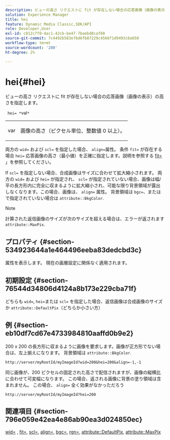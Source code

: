 ```yaml
---
description: ビューの高さ リクエストに fit が存在しない場合の応答画像（画像の表示）の高さを指定します。
solution: Experience Manager
title: hei
feature: Dynamic Media Classic,SDK/API
role: Developer,User
exl-id: c812c7f0-4ac1-42cb-be47-7baebd8caf60
source-git-commit: 7c4492b583e7bd6fb87229c4566f1d9493c8a650
workflow-type: tm+mt
source-wordcount: '280'
ht-degree: 2%

---
```


# hei{#hei}

ビューの高さ リクエストに fit が存在しない場合の応答画像（画像の表示）の高さを指定します。

` hei= *`val`*`

<table id="simpletable_1A36827B6E6647888A4E6E868975D716"> 
 <tr class="strow"> 
  <td class="stentry"> <p> <span class="codeph"> <span class="varname"> var </span> </span> </p> </td> 
  <td class="stentry"> <p>画像の高さ（ピクセル単位、整数値 0 以上）。 </p> </td> 
 </tr> 
</table>

両方の `wid=` および `scl=` を指定した場合、 `align=`属性。 条件 `fit=` が存在する場合 `hei=` 応答画像の高さ（最小値）を正確に指定します。説明を参照する [fit=](/help/aem-is-ir-api/is-api/http-ref/image-serving-api-ref/c-http-protocol-reference/c-command-reference/r-fit.md) 」を参照してください。

If `scl=` を指定しない場合、合成画像はサイズに合わせて拡大縮小されます。 両方の `wid=` および `hei=` が指定され、 `scl=` が指定されていない場合、画像は幅/平の長方形内に完全に収まるように拡大縮小され、可能な限り背景領域が露出しなくなります。この場合、画像は、 `align=` 属性。 背景領域は `bgc=`、またはで指定されていない場合は `attribute::BkgColor`.

>[!NOTE]
>
>計算された返信画像のサイズが次のサイズを超える場合は、エラーが返されます `attribute::MaxPix`.

## プロパティ {#section-534923644a1e464496eeba83dedcbd3c}

属性を表示します。 現在の画層設定に関係なく適用されます。

## 初期設定 {#section-76544d34806d4124a8b173e229cba71f}

どちらも `wid=`, `hei=`または `scl=` を指定した場合、返信画像は合成画像のサイズか `attribute::DefaultPix`（どちらか小さい方）

## 例 {#section-eb10df7cd67e4733984810aaffd0b9e2}

200 x 200 の長方形に収まるように画像を要求します。画像が正方形でない場合は、左上揃えになります。 背景領域は `attribute::BkgColor`.

`http://server/myRootId/myImageId?wid=200&hei=200&align=-1,-1`

同じ画像が、200 ピクセルの固定された高さで配信されますが、画像の縦横比に合わせて可変幅になります。 この場合、返される画像に背景の塗り領域は含まれません。 この場合、 `align=` 全く効果がなかっただろう

`http://server/myRootId/myImageId?hei=200`

## 関連項目 {#section-796e059e42ea4e86ab90ea3d024850ec}

[wid=](../../../../../is-api/http-ref/image-serving-api-ref/c-http-protocol-reference/c-command-reference/r-is-http-wid.md#reference-bfeadcb67bf4485f851eb21345527e47) , [fit=](../../../../../is-api/http-ref/image-serving-api-ref/c-http-protocol-reference/c-command-reference/r-fit.md#reference-f11bff6d93d143d6b135de3a923bc989), [scl=](../../../../../is-api/http-ref/image-serving-api-ref/c-http-protocol-reference/c-command-reference/r-scl.md#reference-b2a74e493d0d407e98fe350551ba3fcc), [align=](../../../../../is-api/http-ref/image-serving-api-ref/c-http-protocol-reference/c-command-reference/r-align.md#reference-b7d6b87c75124d78884f916dd6544bc7), [bgc=](../../../../../is-api/http-ref/image-serving-api-ref/c-http-protocol-reference/c-command-reference/r-bgc.md#reference-53376175f617446fbe5c69120f834b88), [rgn=](../../../../../is-api/http-ref/image-serving-api-ref/c-http-protocol-reference/c-command-reference/r-rgn.md#reference-daa9b80e0d8c4b1aa67d116b578d592f), [attribute::DefaultPix](../../../../../is-api/image-catalog/image-serving-api-ref/c-image-catalog-reference/c-attributes-reference/r-defaultpix.md#reference-996b2c22b30f4fd9b970c84063306df1), [attribute::MaxPix](../../../../../is-api/image-catalog/image-serving-api-ref/c-image-catalog-reference/c-attributes-reference/r-maxpix.md#reference-e167d396ac794079ba8b5e6eb16eeda5)
